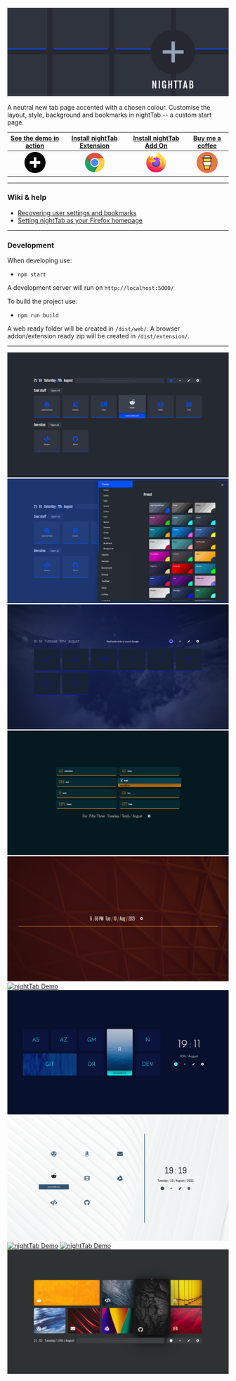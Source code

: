 [![nightTab Demo](asset/banner/banner-1400-560.png)](https://zombiefox.github.io/nightTab/)

A neutral new tab page accented with a chosen colour. Customise the layout, style, background and bookmarks in nightTab -- a custom start page.

| [See the demo in action](https://zombiefox.github.io/nightTab/) | [Install nightTab Extension](https://chrome.google.com/webstore/detail/nighttab/hdpcadigjkbcpnlcpbcohpafiaefanki) | [Install nightTab Add On](https://addons.mozilla.org/en-GB/firefox/addon/nighttab/) | [Buy me a coffee](https://www.buymeacoffee.com/zombieFox/) |
|:-------------:|:-------------:|:-------------:|:-------------:|
| [<img src="./src/icon/icon-512.svg" width="48px" height="48px">](https://zombiefox.github.io/nightTab/) | [![Chrome](asset/logo/chrome-48.png)](https://chrome.google.com/webstore/detail/nighttab/hdpcadigjkbcpnlcpbcohpafiaefanki) | [![Firefox](asset/logo/firefox-48.png)](https://addons.mozilla.org/en-GB/firefox/addon/nighttab/) | [![coffee](asset/logo/bymeacoffee-48.png)](https://www.buymeacoffee.com/zombieFox/) |

---

### Wiki & help

- [Recovering user settings and bookmarks](https://github.com/zombieFox/nightTab/wiki/Recovering-user-settings-and-bookmarks)
- [Setting nightTab as your Firefox homepage](https://github.com/zombieFox/nightTab/wiki/Setting-nightTab-as-your-Firefox-homepage)

---

### Development

When developing use:
- `npm start`

A development server will run on `http://localhost:5000/`


To build the project use:
- `npm run build`

A web ready folder will be created in `/dist/web/`.
A browser addon/extension ready zip will be created in `/dist/extension/`.

---

[![nightTab Demo](asset/screenshot/screenshot-001.png)](https://zombiefox.github.io/nightTab/)
[![nightTab Demo](asset/screenshot/screenshot-002.png)](https://zombiefox.github.io/nightTab/)
[![nightTab Demo](asset/screenshot/screenshot-003.png)](https://zombiefox.github.io/nightTab/)
[![nightTab Demo](asset/screenshot/screenshot-004.png)](https://zombiefox.github.io/nightTab/)
[![nightTab Demo](asset/screenshot/screenshot-005.png)](https://zombiefox.github.io/nightTab/)
[![nightTab Demo](asset/screenshot/screenshot-006.png)](https://zombiefox.github.io/nightTab/)
[![nightTab Demo](asset/screenshot/screenshot-007.png)](https://zombiefox.github.io/nightTab/)
[![nightTab Demo](asset/screenshot/screenshot-008.png)](https://zombiefox.github.io/nightTab/)
[![nightTab Demo](asset/screenshot/screenshot-009.gif)](https://zombiefox.github.io/nightTab/)
[![nightTab Demo](asset/screenshot/screenshot-010.png)](https://zombiefox.github.io/nightTab/)
[![nightTab Demo](asset/screenshot/screenshot-011.png)](https://zombiefox.github.io/nightTab/)
